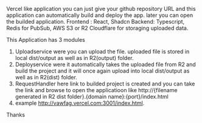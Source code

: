 Vercel like application you can just give your github repository URL and this application can automatically build and deploy the app. later you can open the builded application.
Frontend : React, Shadcn 
Backend: Typescript, Redis for PubSub, AWS S3 or R2 Cloudflare for storaging uploaded data.

This Application has 3 modules 
1. Uploadservice were you can upload the file. uploaded file is stored in local dist/output as well as in R2(output) folder.
2. Deployservice were it automatically takes the uploaded file from R2 and build the project and it will once again upload into local dist/output as well as in R2(dist) folder.
3. RequestHandler here link to builded project is created and you can take the link and browse to open the applicatioon like http://{filename generated in R2 dist folder}.{domain name}:{port}/index.html
4. example http://vawfag.vercel.com:3001/index.html.

Thanks

